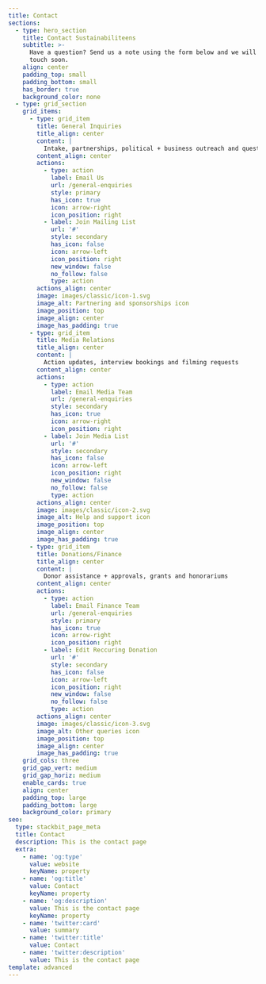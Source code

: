 ```yaml
---
title: Contact
sections:
  - type: hero_section
    title: Contact Sustainabiliteens
    subtitle: >-
      Have a question? Send us a note using the form below and we will be in
      touch soon.
    align: center
    padding_top: small
    padding_bottom: small
    has_border: true
    background_color: none
  - type: grid_section
    grid_items:
      - type: grid_item
        title: General Inquiries
        title_align: center
        content: |
          Intake, partnerships, political + business outreach and questions
        content_align: center
        actions:
          - type: action
            label: Email Us
            url: /general-enquiries
            style: primary
            has_icon: true
            icon: arrow-right
            icon_position: right
          - label: Join Mailing List
            url: '#'
            style: secondary
            has_icon: false
            icon: arrow-left
            icon_position: right
            new_window: false
            no_follow: false
            type: action
        actions_align: center
        image: images/classic/icon-1.svg
        image_alt: Partnering and sponsorships icon
        image_position: top
        image_align: center
        image_has_padding: true
      - type: grid_item
        title: Media Relations
        title_align: center
        content: |
          Action updates, interview bookings and filming requests
        content_align: center
        actions:
          - type: action
            label: Email Media Team
            url: /general-enquiries
            style: secondary
            has_icon: true
            icon: arrow-right
            icon_position: right
          - label: Join Media List
            url: '#'
            style: secondary
            has_icon: false
            icon: arrow-left
            icon_position: right
            new_window: false
            no_follow: false
            type: action
        actions_align: center
        image: images/classic/icon-2.svg
        image_alt: Help and support icon
        image_position: top
        image_align: center
        image_has_padding: true
      - type: grid_item
        title: Donations/Finance
        title_align: center
        content: |
          Donor assistance + approvals, grants and honorariums
        content_align: center
        actions:
          - type: action
            label: Email Finance Team
            url: /general-enquiries
            style: primary
            has_icon: true
            icon: arrow-right
            icon_position: right
          - label: Edit Reccuring Donation
            url: '#'
            style: secondary
            has_icon: false
            icon: arrow-left
            icon_position: right
            new_window: false
            no_follow: false
            type: action
        actions_align: center
        image: images/classic/icon-3.svg
        image_alt: Other queries icon
        image_position: top
        image_align: center
        image_has_padding: true
    grid_cols: three
    grid_gap_vert: medium
    grid_gap_horiz: medium
    enable_cards: true
    align: center
    padding_top: large
    padding_bottom: large
    background_color: primary
seo:
  type: stackbit_page_meta
  title: Contact
  description: This is the contact page
  extra:
    - name: 'og:type'
      value: website
      keyName: property
    - name: 'og:title'
      value: Contact
      keyName: property
    - name: 'og:description'
      value: This is the contact page
      keyName: property
    - name: 'twitter:card'
      value: summary
    - name: 'twitter:title'
      value: Contact
    - name: 'twitter:description'
      value: This is the contact page
template: advanced
---
```

